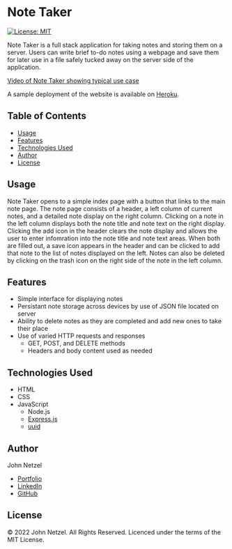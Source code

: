 # Note Taker
[![License: MIT](https://img.shields.io/badge/License-MIT-yellow.svg)](https://opensource.org/licenses/MIT)

Note Taker is a full stack application for taking notes and storing them on a server. Users can write brief to-do notes using a webpage and save them for later use in a file safely tucked away on the server side of the application.

[Video of Note Taker showing typical use case](https://drive.google.com/file/d/1grlH8r_owyYaGpnOS07owGYdum4-mLA_/view)

A sample deployment of the website is available on [Heroku](https://limitless-lowlands-41576.herokuapp.com/).


## Table of Contents

* [Usage](#usage)
* [Features](#features)
* [Technologies Used](#technologies-used)
* [Author](#author)
* [License](#license)


## Usage

Note Taker opens to a simple index page with a button that links to the main note page. The note page consists of a header, a left column of current notes, and a detailed note display on the right column. Clicking on a note in the left column displays both the note title and note text on the right display. Clicking the add icon in the header clears the note display and allows the user to enter infomration into the note title and note text areas. When both are filled out, a save icon appears in the header and can be clicked to add that note to the list of notes displayed on the left. Notes can also be deleted by clicking on the trash icon on the right side of the note in the left column. 


## Features

* Simple interface for displaying notes
* Persistant note storage across devices by use of JSON file located on server
* Ability to delete notes as they are completed and add new ones to take their place
* Use of varied HTTP requests and responses
  * GET, POST, and DELETE methods
  * Headers and body content used as needed


## Technologies Used

* HTML
* CSS
* JavaScript
  * Node.js
  * [Express.js](https://www.npmjs.com/package/express)
  * [uuid](https://www.npmjs.com/package/uuid)


## Author

John Netzel
* [Portfolio](https://commiedog.github.io/my-portfolio/)
* [LinkedIn](https://www.linkedin.com/in/john-netzel-481112129/)
* [GitHub](https://github.com/CommieDog)


## License

&copy; 2022 John Netzel. All Rights Reserved. Licenced under the terms of the MIT License.
